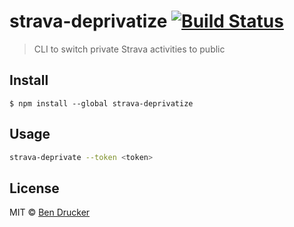 # strava-deprivatize [![Build Status](https://travis-ci.org/bendrucker/strava-deprivatize.svg?branch=master)](https://travis-ci.org/bendrucker/strava-deprivatize)

> CLI to switch private Strava activities to public


## Install

```
$ npm install --global strava-deprivatize
```


## Usage

```sh
strava-deprivate --token <token>
```


## License

MIT © [Ben Drucker](http://bendrucker.me)
